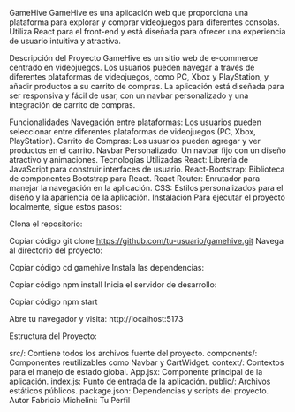 GameHive
GameHive es una aplicación web que proporciona una plataforma para explorar y comprar videojuegos para diferentes consolas. Utiliza React para el front-end y está diseñada para ofrecer una experiencia de usuario intuitiva y atractiva.

Descripción del Proyecto
GameHive es un sitio web de e-commerce centrado en videojuegos. Los usuarios pueden navegar a través de diferentes plataformas de videojuegos, como PC, Xbox y PlayStation, y añadir productos a su carrito de compras. La aplicación está diseñada para ser responsiva y fácil de usar, con un navbar personalizado y una integración de carrito de compras.

Funcionalidades
Navegación entre plataformas: Los usuarios pueden seleccionar entre diferentes plataformas de videojuegos (PC, Xbox, PlayStation).
Carrito de Compras: Los usuarios pueden agregar y ver productos en el carrito.
Navbar Personalizado: Un navbar fijo con un diseño atractivo y animaciones.
Tecnologías Utilizadas
React: Librería de JavaScript para construir interfaces de usuario.
React-Bootstrap: Biblioteca de componentes Bootstrap para React.
React Router: Enrutador para manejar la navegación en la aplicación.
CSS: Estilos personalizados para el diseño y la apariencia de la aplicación.
Instalación
Para ejecutar el proyecto localmente, sigue estos pasos:

Clona el repositorio:

Copiar código
git clone https://github.com/tu-usuario/gamehive.git
Navega al directorio del proyecto:

Copiar código
cd gamehive
Instala las dependencias:

Copiar código
npm install
Inicia el servidor de desarrollo:

Copiar código
npm start

Abre tu navegador y visita:
http://localhost:5173

Estructura del Proyecto:

src/: Contiene todos los archivos fuente del proyecto.
components/: Componentes reutilizables como Navbar y CartWidget.
context/: Contextos para el manejo de estado global.
App.jsx: Componente principal de la aplicación.
index.js: Punto de entrada de la aplicación.
public/: Archivos estáticos públicos.
package.json: Dependencias y scripts del proyecto.
Autor
Fabricio Michelini: Tu Perfil
